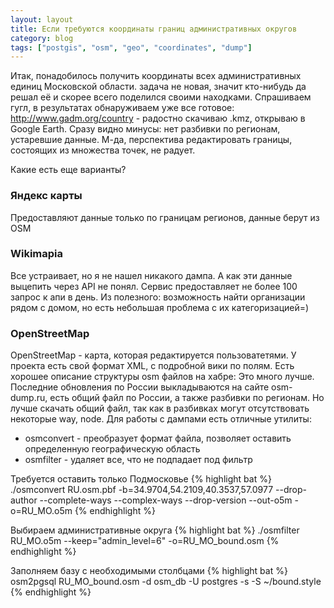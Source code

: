 ```yaml
---
layout: layout
title: Если требуются координаты границ административных округов
category: blog
tags: ["postgis", "osm", "geo", "coordinates", "dump"]
---
```

Итак, понадобилось получить координаты всех административных единиц Московской области. задача не новая, значит кто-нибудь да решал её и скорее всего поделился своими находками. Спрашиваем гугл, в результатах обнаруживаем уже все готовое: http://www.gadm.org/country - радостно скачиваю .kmz, открываю в Google Earth. Сразу видно минусы: нет разбивки по регионам, устаревшие данные. М-да, перспектива редактировать границы, состоящих из множества точек, не радует.

Какие есть еще варианты?

### Яндекс карты
Предоставляют данные только по границам регионов, данные берут из OSM

### Wikimapia
Все устраивает, но я не нашел никакого дампа. А как эти данные выцепить через API не понял. Сервис предоставляет не более 100 запрос к апи в день. Из полезного: возможность найти организации рядом с домом, но есть небольшая проблема с их категоризацией=)

### OpenStreetMap
OpenStreetMap - карта, которая редактируется пользоватетями. У проекта есть свой формат XML, с подробной вики по полям.
Есть хорошее описание структуры osm файлов на хабре: 
Это много лучше. Последние обновления по России выкладываются на сайте osm-dump.ru, есть общий файл по России, а также разбивки по регионам. Но лучше скачать общий файл, так как в разбивках могут отсутствовать некоторые way, node.
Для работы с дампами есть отличные утилиты:
* osmconvert - преобразует формат файла, позволяет оставить определенную географическую область
* osmfilter - удаляет все, что не подпадает под фильтр

Требуется оставить только Подмосковье
{% highlight bat %}
	./osmconvert RU.osm.pbf -b=34.9704,54.2109,40.3537,57.0977 --drop-author --complete-ways --complex-ways --drop-version --out-o5m -o=RU_MO.o5m
{% endhighlight %}

Выбираем административные округа
{% highlight bat %}
	./osmfilter RU_MO.o5m --keep="admin_level=6" -o=RU_MO_bound.osm
{% endhighlight %}

Заполняем базу с необходимыми столбцами
{% highlight bat %}
	osm2pgsql RU_MO_bound.osm -d osm_db -U postgres -s -S ~/bound.style
{% endhighlight %}